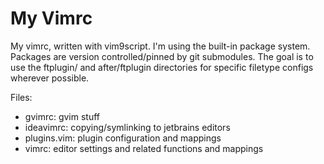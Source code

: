 # My Vimrc

My vimrc, written with vim9script.  I'm using the built-in package system.
Packages are version controlled/pinned by git submodules.  The goal is to use
the ftplugin/ and after/ftplugin directories for specific filetype configs
wherever possible.

Files:

- gvimrc: gvim stuff
- ideavimrc: copying/symlinking to jetbrains editors
- plugins.vim: plugin configuration and mappings
- vimrc: editor settings and related functions and mappings
